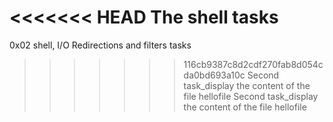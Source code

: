 <<<<<<< HEAD
The shell tasks 
=======
0x02 shell, I/O Redirections and filters tasks
>>>>>>> 116cb9387c8d2cdf270fab8d054cda0bd693a10c
Second task_display the content of the file hellofile
Second task_display the content of the file hellofile
